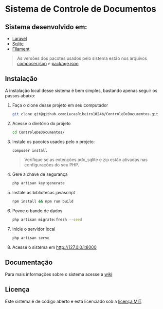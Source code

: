 # Sistema de Controle de Documentos

## Sistema desenvolvido em:

* [Laravel](https://laravel.com/)
* [Sqlite](https://www.sqlite.org/)
* [Filament](https://filamentphp.com/)

> As versões dos pacotes usados pelo sistema estão nos arquivos [composer.json](composer.json)  e [package.json](package.json)

## Instalação

A instalação local desse sistema é bem simples, bastando apenas seguir os passos abaixo:

1. Faça o clone desse projeto em seu computador

    ```sh
    git clone git@github.com:LucasRibeiro1024b/ControleDeDocumentos.git
    ```

2. Acesse o diretório do projeto

    ```sh
    cd ControleDeDocumentos/
    ```

3. Instale os pacotes usados pelo o projeto:

    ```sh
    composer install
    ```

    > Verifique se as extenções pdo_sqlite e zip estão ativadas nas configurações do seu PHP.

4. Gere a chave de segurança
    ```sh
    php artisan key:generate
    ```

5. Instale as bibliotecas javascript
    ```sh
    npm install && npm run build
    ```

6. Povoe o bando de dados
    ```sh
    php artisan migrate:fresh --seed
    ```

7. Inicie o servidor local
    ```sh
    php artisan serve
    ```

8. Acesse o sistema em http://127.0.0.1:8000

## Documentação

Para mais informações sobre o sistema acesse a [wiki](https://github.com/LucasRibeiro1024b/ControleDeDocumentos/wiki)

## Licença

Este sistema é de código aberto e está licenciado sob a [licença MIT](https://opensource.org/licenses/MIT).